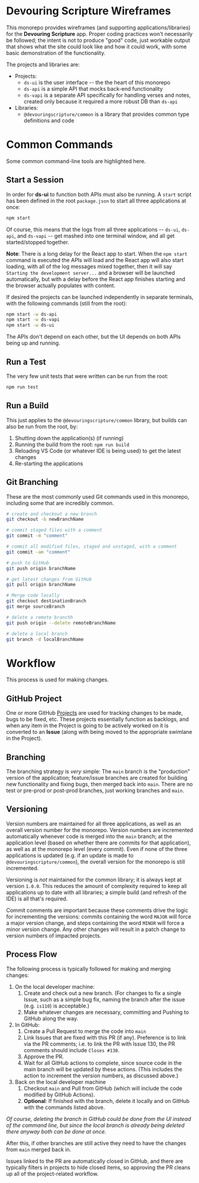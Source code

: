 # Devouring Scripture Wireframes

This monorepo provides wireframes (and supporting applications/libraries) for the **Devouring Scripture** app. Proper coding practices won't necessarily be followed; the intent is not to produce "good" code, just workable output that shows what the site could look like and how it could work, with some basic demonstration of the functionality.

The projects and libraries are:

- Projects:
  - `ds-ui` is the user interface -- the the heart of this monorepo
  - `ds-api` is a simple API that mocks back-end functionality
  - `ds-vapi` is a separate API specifically for handling verses and notes, created only because it required a more robust DB than `ds-api`
- Libraries:
  - `@devouringscripture/common` is a library that provides common type definitions and code

# Common Commands

Some common command-line tools are highlighted here.

## Start a Session

In order for **ds-ui** to function both APIs must also be running. A `start` script has been defined in the root `package.json` to start all three applications at once:

```bash
npm start
```

Of course, this means that the logs from all three applications -- `ds-ui`, `ds-api`, and `ds-vapi` -- get mashed into one terminal window, and all get started/stopped together.

**Note**: There is a long delay for the React app to start. When the `npm start` command is executed the APIs will load and the React app will also start loading, with all of the log messages mixed together, then it will say `Starting the development server...` and a browser will be launched automatically, but with a delay before the React app finishes starting and the browser actually populates with content.

If desired the projects can be launched independently in separate terminals, with the following commands (still from the root):

```bash
npm start -w ds-api
npm start -w ds-vapi
npm start -w ds-ui
```

The APIs don't depend on each other, but the UI depends on both APIs being up and running.

## Run a Test

The very few unit tests that were written can be run from the root:

```bash
npm run test
```

## Run a Build

This just applies to the `@devouringscripture/common` library, but builds can also be run from the root, by:

1. Shutting down the application(s) (if running)
1. Running the build from the root: `npm run build`
1. Reloading VS Code (or whatever IDE is being used) to get the latest changes
1. Re-starting the applications

## Git Branching

These are the most commonly used Git commands used in this monorepo, including some that are incredibly common.

```bash
# create and checkout a new branch
git checkout -b newBranchName

# commit staged files with a comment
git commit -m "comment"

# commit all modified files, staged and unstaged, with a comment
git commit -am "comment"

# push to GitHub
git push origin branchName

# get latest changes from GitHub
git pull origin branchName

# Merge code locally
git checkout destinationBranch
git merge sourceBranch

# delete a remote branchh
git push origin --delete remoteBranchName

# delete a local branch
git branch -d localBranchName
```

# Workflow

This process is used for making changes.

## GitHub Project

One or more GitHub [Projects](https://github.com/sernaferna/ds-wireframes/projects?type=new) are used for tracking changes to be made, bugs to be fixed, etc. These projects essentially function as backlogs, and when any item in the Project is going to be actively worked on it is converted to an **Issue** (along with being moved to the appropriate swimlane in the Project).

## Branching

The branching strategy is _very_ simple: The `main` branch is the "production" version of the application; feature/issue branches are created for building new functionality and fixing bugs, then merged back into `main`. There are no test or pre-prod or post-prod branches, just working branches and `main`.

## Versioning

Version numbers are maintained for all three applications, as well as an overall version number for the monorepo. Version numbers are incremented automatically whenever code is merged into the `main` branch; at the application level (based on whether there are commits for that application), as well as at the monorepo level (every commit). Even if none of the three applications is updated (e.g. if an update is made to `@devouringscripture/common`), the overall version for the monorepo is still incremented.

Versioning is _not_ maintained for the common library; it is always kept at version `1.0.0`. This reduces the amount of complexity required to keep all applications up to date with all libraries; a simple build (and refresh of the IDE) is all that's required.

Commit comments are important because these comments drive the logic for incrementing the versions: commits containing the word `MAJOR` will force a major version change, and steps containing the word `MINOR` will force a minor version change. Any other changes will result in a patch change to version numbers of impacted projects.

## Process Flow

The following process is typically followed for making and merging changes:

1. On the local developer machine:
   1. Create and check out a new branch. (For changes to fix a single Issue, such as a simple bug fix, naming the branch after the issue (e.g. `is110`) is acceptable.)
   1. Make whatever changes are necessary, committing and Pushing to GitHub along the way.
1. In GitHub:
   1. Create a Pull Request to merge the code into `main`
   1. Link Issues that are fixed with this PR (if any). Preference is to link via the PR comments; i.e. to link the PR with Issue 130, the PR comments should include `Closes #130`.
   1. Approve the PR.
   1. Wait for all GitHub actions to complete, since source code in the main branch will be updated by these actions. (This includes the action to increment the version numbers, as discussed above.)
1. Back on the local developer machine
   1. Checkout `main` and Pull from GitHub (which will include the code modified by GitHub Actions).
   1. **Optional**: If finished with the branch, delete it locally and on GitHub with the commands listed above.

_Of course, deleting the branch in GitHub could be done from the UI instead of the command line, but since the local branch is already being deleted there anyway both can be done at once._

After this, if other branches are still active they need to have the changes from `main` merged back in.

Issues linked to the PR are automatically closed in GitHub, and there are typically filters in projects to hide closed items, so approving the PR cleans up all of the project-related workflow.
